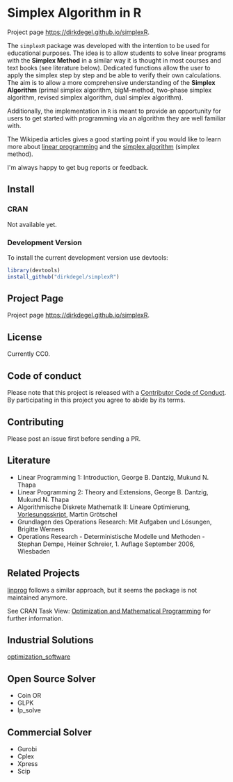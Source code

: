 # Simplex Algorithm in R

Project page <https://dirkdegel.github.io/simplexR>.

The `simplexR` package was developed with the intention to be used for educational purposes. The idea is to allow students to solve
linear programs with the **Simplex Method** in a similar way it is thought in most courses and text books (see literature below). Dedicated functions allow the user to apply the simplex step by step and be able to verify their own calculations. The aim is to allow a more comprehensive understanding of the **Simplex Algorithm** (primal simplex algorithm, bigM-method, two-phase simplex algorithm, revised simplex algorithm, dual simplex algorithm).

Additionally, the implementation in `R` is meant to provide an opportunity for users to get started with programming via an algorithm they are well familiar with.

The Wikipedia articles gives a good starting point if you would like to learn more about [linear programming](https://en.wikipedia.org/wiki/Linear_programming) and the [simplex algorithm](https://en.wikipedia.org/wiki/Simplex_algorithm) (simplex method).

I'm always happy to get bug reports or feedback.

## Install

### CRAN

Not available yet.

### Development Version

To install the current development version use devtools:

```R
library(devtools)
install_github("dirkdegel/simplexR")
```

## Project Page

Project page <https://dirkdegel.github.io/simplexR>.

## License

Currently CC0.

## Code of conduct

Please note that this project is released with a [Contributor Code of Conduct](CONDUCT.md). By participating in this project you agree to abide by its terms.

## Contributing

Please post an issue first before sending a PR.

## Literature

- Linear Programming 1: Introduction, George B. Dantzig, Mukund N. Thapa
- Linear Programming 2: Theory and Extensions, George B. Dantzig, Mukund N. Thapa
- Algorithmische Diskrete Mathematik II: Lineare Optimierung, [Vorlesungsskript](http://www.zib.de/groetschel/teaching/skriptADMII.pdf), Martin Grötschel
- Grundlagen des Operations Research: Mit Aufgaben und Lösungen, Brigitte Werners
- Operations Research - Deterministische Modelle und Methoden - Stephan Dempe, Heiner Schreier, 1. Auflage September 2006, Wiesbaden

## Related Projects

[linprog](https://cran.r-project.org/web/packages/linprog/index.html) follows a similar approach, but it seems the package is not maintained anymore.

See CRAN Task View: [Optimization and Mathematical Programming]( https://cran.r-project.org/web/views/Optimization.html) for further information.

## Industrial Solutions

[optimization_software](https://en.wikipedia.org/wiki/List_of_optimization_software)

## Open Source Solver

- Coin OR
- GLPK
- lp_solve

## Commercial Solver

- Gurobi
- Cplex
- Xpress
- Scip
